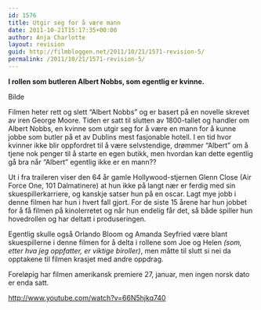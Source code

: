 ```yaml
---
id: 1576
title: Utgir seg for å være mann
date: 2011-10-21T15:17:35+00:00
author: Anja Charlotte
layout: revision
guid: http://filmbloggen.net/2011/10/21/1571-revision-5/
permalink: /2011/10/21/1571-revision-5/
---
```

 **I rollen som butleren Albert Nobbs, som egentlig er kvinne.**

Bilde

Filmen heter rett og slett “Albert Nobbs” og er basert på en novelle skrevet av iren George Moore. Tiden er satt til slutten av 1800-tallet og handler om Albert Nobbs, en kvinne som utgir seg for å være en mann for å kunne jobbe som butler på et av Dublins mest fasjonable hotell. I en tid hvor kvinner ikke blir oppfordret til å være selvstendige, drømmer “Albert” om å tjene nok penger til å starte en egen butikk, men hvordan kan dette egentlig gå bra når “Albert” egentlig ikke er en mann??

Ut i fra traileren viser den 64 år gamle Hollywood-stjernen Glenn Close (Air Force One, 101 Dalmatinere) at hun ikke på langt nær er ferdig med sin skuespillerkarriere, og kanskje satser hun på en oscar. Lagt mye jobb i denne filmen har hun i hvert fall gjort. For de siste 15 årene har hun jobbet for å få filmen på kinolerretet og når hun endelig får det, så både spiller hun hovedrollen og har deltatt i produseringen.

Egentlig skulle også Orlando Bloom og Amanda Seyfried være blant skuespillerne i denne filmen for å delta i rollene som Joe og Helen _(som, etter hva jeg oppfatter, er viktige biroller)_, men måtte til slutt si nei da opptakene til filmen krasjet med andre oppdrag.

Foreløpig har filmen amerikansk premiere 27, januar, men ingen norsk dato er enda satt.

http://www.youtube.com/watch?v=66N5hjkq740